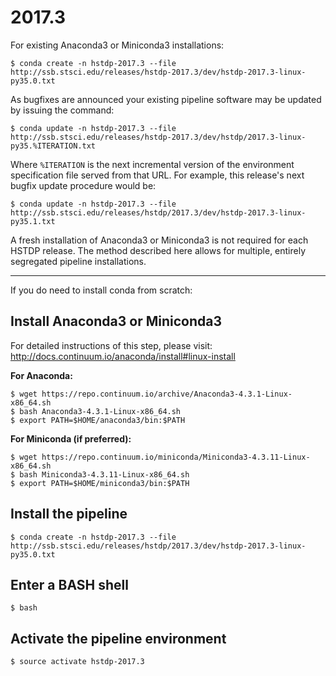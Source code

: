 # 2017.3

For existing Anaconda3 or Miniconda3 installations:

```
$ conda create -n hstdp-2017.3 --file http://ssb.stsci.edu/releases/hstdp-2017.3/dev/hstdp-2017.3-linux-py35.0.txt
```

As bugfixes are announced your existing pipeline software may be updated by issuing the command:

```
$ conda update -n hstdp-2017.3 --file http://ssb.stsci.edu/releases/hstdp-2017.3/dev/hstdp/2017.3-linux-py35.%ITERATION.txt
```

Where `%ITERATION` is the next incremental version of the environment specification file served from that URL.
For example, this release's next bugfix update procedure would be:

```
$ conda update -n hstdp-2017.3 --file http://ssb.stsci.edu/releases/hstdp/2017.3/dev/hstdp-2017.3-linux-py35.1.txt
```

A fresh installation of Anaconda3 or Miniconda3 is not required for each HSTDP release. The method described here allows for multiple, entirely segregated pipeline installations.

---

If you do need to install conda from scratch:

## Install Anaconda3 or Miniconda3

For detailed instructions of this step, please visit: http://docs.continuum.io/anaconda/install#linux-install

**For Anaconda:**

```
$ wget https://repo.continuum.io/archive/Anaconda3-4.3.1-Linux-x86_64.sh
$ bash Anaconda3-4.3.1-Linux-x86_64.sh
$ export PATH=$HOME/anaconda3/bin:$PATH
```

**For Miniconda (if preferred):**

```
$ wget https://repo.continuum.io/miniconda/Miniconda3-4.3.11-Linux-x86_64.sh
$ bash Miniconda3-4.3.11-Linux-x86_64.sh
$ export PATH=$HOME/miniconda3/bin:$PATH
```

## Install the pipeline

```
$ conda create -n hstdp-2017.3 --file http://ssb.stsci.edu/releases/hstdp/2017.3/dev/hstdp-2017.3-linux-py35.0.txt
```

## Enter a BASH shell

```
$ bash
```

## Activate the pipeline environment

```
$ source activate hstdp-2017.3
```
